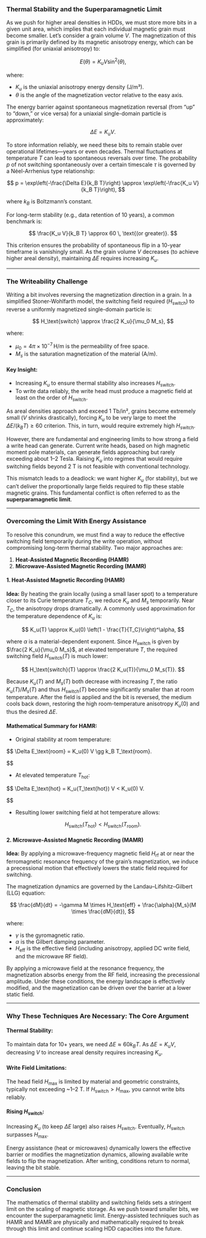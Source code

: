 ### Thermal Stability and the Superparamagnetic Limit

As we push for higher areal densities in HDDs, we must store more bits in a given unit area, which implies that each individual magnetic grain must become smaller. Let’s consider a grain volume $V$. The magnetization of this grain is primarily defined by its magnetic anisotropy energy, which can be simplified (for uniaxial anisotropy) to:

$$
E(\theta) = K_u V \sin^2(\theta),
$$

where:
- $K_u$ is the uniaxial anisotropy energy density (J/m³).
- $\theta$ is the angle of the magnetization vector relative to the easy axis.

The energy barrier against spontaneous magnetization reversal (from “up” to “down,” or vice versa) for a uniaxial single-domain particle is approximately:

$$
\Delta E = K_u V.
$$

To store information reliably, we need these bits to remain stable over operational lifetimes—years or even decades. Thermal fluctuations at temperature $T$ can lead to spontaneous reversals over time. The probability $p$ of not switching spontaneously over a certain timescale $\tau$ is governed by a Néel-Arrhenius type relationship:

$$
p = \exp\left(-\frac{\Delta E}{k_B T}\right) \approx \exp\left(-\frac{K_u V}{k_B T}\right),
$$

where $k_B$ is Boltzmann’s constant. 

For long-term stability (e.g., data retention of 10 years), a common benchmark is:

$$
\frac{K_u V}{k_B T} \approx 60 \, \text{(or greater)}.
$$

This criterion ensures the probability of spontaneous flip in a 10-year timeframe is vanishingly small. As the grain volume $V$ decreases (to achieve higher areal density), maintaining $\Delta E$ requires increasing $K_u$.

---

### The Writeability Challenge

Writing a bit involves reversing the magnetization direction in a grain. In a simplified Stoner-Wohlfarth model, the switching field required ($H_\text{switch}$) to reverse a uniformly magnetized single-domain particle is:

$$
H_\text{switch} \approx \frac{2 K_u}{\mu_0 M_s},
$$

where:
- $\mu_0 = 4\pi \times 10^{-7} \, \text{H/m}$ is the permeability of free space.
- $M_s$ is the saturation magnetization of the material (A/m).

#### Key Insight:
- Increasing $K_u$ to ensure thermal stability also increases $H_\text{switch}$.
- To write data reliably, the write head must produce a magnetic field at least on the order of $H_\text{switch}$.

As areal densities approach and exceed 1 Tb/in², grains become extremely small ($V$ shrinks drastically), forcing $K_u$ to be very large to meet the $\Delta E / (k_B T) \geq 60$ criterion. This, in turn, would require extremely high $H_\text{switch}$.

However, there are fundamental and engineering limits to how strong a field a write head can generate. Current write heads, based on high magnetic moment pole materials, can generate fields approaching but rarely exceeding about 1–2 Tesla. Raising $K_u$ into regimes that would require switching fields beyond 2 T is not feasible with conventional technology. 

This mismatch leads to a deadlock: we want higher $K_u$ (for stability), but we can’t deliver the proportionally large fields required to flip these stable magnetic grains. This fundamental conflict is often referred to as the **superparamagnetic limit**.

---

### Overcoming the Limit With Energy Assistance

To resolve this conundrum, we must find a way to reduce the effective switching field temporarily during the write operation, without compromising long-term thermal stability. Two major approaches are:

1. **Heat-Assisted Magnetic Recording (HAMR)**
2. **Microwave-Assisted Magnetic Recording (MAMR)**

#### 1. Heat-Assisted Magnetic Recording (HAMR)

**Idea:** By heating the grain locally (using a small laser spot) to a temperature closer to its Curie temperature $T_C$, we reduce $K_u$ and $M_s$ temporarily. Near $T_C$, the anisotropy drops dramatically. A commonly used approximation for the temperature dependence of $K_u$ is:

$$
K_u(T) \approx K_u(0) \left(1 - \frac{T}{T_C}\right)^\alpha,
$$

where $\alpha$ is a material-dependent exponent. Since $H_\text{switch}$ is given by $\frac{2 K_u}{\mu_0 M_s}$, at elevated temperature $T$, the required switching field $H_\text{switch}(T)$ is much lower:

$$
H_\text{switch}(T) \approx \frac{2 K_u(T)}{\mu_0 M_s(T)}.
$$

Because $K_u(T)$ and $M_s(T)$ both decrease with increasing $T$, the ratio $K_u(T) / M_s(T)$ and thus $H_\text{switch}(T)$ become significantly smaller than at room temperature. After the field is applied and the bit is reversed, the medium cools back down, restoring the high room-temperature anisotropy $K_u(0)$ and thus the desired $\Delta E$.

#### Mathematical Summary for HAMR:
- Original stability at room temperature:
  
$$
  \Delta E_\text{room} = K_u(0) V \gg k_B T_\text{room}.

$$
- At elevated temperature $T_\text{hot}$:
 
$$
  \Delta E_\text{hot} = K_u(T_\text{hot}) V < K_u(0) V.

$$
- Resulting lower switching field at hot temperature allows:
  
$$
  H_\text{switch}(T_\text{hot}) < H_\text{switch}(T_\text{room}).
$$

#### 2. Microwave-Assisted Magnetic Recording (MAMR)

**Idea:** By applying a microwave-frequency magnetic field $H_\text{rf}$ at or near the ferromagnetic resonance frequency of the grain’s magnetization, we induce a precessional motion that effectively lowers the static field required for switching.

The magnetization dynamics are governed by the Landau–Lifshitz–Gilbert (LLG) equation:

$$
\frac{dM}{dt} = -\gamma M \times H_\text{eff} + \frac{\alpha}{M_s}(M \times \frac{dM}{dt}),
$$

where:
- $\gamma$ is the gyromagnetic ratio.
- $\alpha$ is the Gilbert damping parameter.
- $H_\text{eff}$ is the effective field (including anisotropy, applied DC write field, and the microwave RF field).

By applying a microwave field at the resonance frequency, the magnetization absorbs energy from the RF field, increasing the precessional amplitude. Under these conditions, the energy landscape is effectively modified, and the magnetization can be driven over the barrier at a lower static field.

---

### Why These Techniques Are Necessary: The Core Argument

#### Thermal Stability:
To maintain data for 10+ years, we need $\Delta E \approx 60 k_B T$. As $\Delta E = K_u V$, decreasing $V$ to increase areal density requires increasing $K_u$.

#### Write Field Limitations:
The head field $H_\text{max}$ is limited by material and geometric constraints, typically not exceeding ~1–2 T. If $H_\text{switch} > H_\text{max}$, you cannot write bits reliably.

#### Rising $H_\text{switch}$:
Increasing $K_u$ (to keep $\Delta E$ large) also raises $H_\text{switch}$. Eventually, $H_\text{switch}$ surpasses $H_\text{max}$.

Energy assistance (heat or microwaves) dynamically lowers the effective barrier or modifies the magnetization dynamics, allowing available write fields to flip the magnetization. After writing, conditions return to normal, leaving the bit stable.

---

### Conclusion

The mathematics of thermal stability and switching fields sets a stringent limit on the scaling of magnetic storage. As we push toward smaller bits, we encounter the superparamagnetic limit. Energy-assisted techniques such as HAMR and MAMR are physically and mathematically required to break through this limit and continue scaling HDD capacities into the future.
